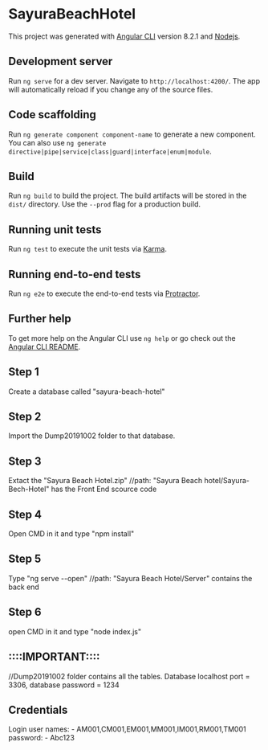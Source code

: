 # SayuraBeachHotel

This project was generated with [Angular CLI](https://github.com/angular/angular-cli) version 8.2.1 and [Nodejs](https://github.com/nodejs).

## Development server

Run `ng serve` for a dev server. Navigate to `http://localhost:4200/`. The app will automatically reload if you change any of the source files.

## Code scaffolding

Run `ng generate component component-name` to generate a new component. You can also use `ng generate directive|pipe|service|class|guard|interface|enum|module`.

## Build

Run `ng build` to build the project. The build artifacts will be stored in the `dist/` directory. Use the `--prod` flag for a production build.

## Running unit tests

Run `ng test` to execute the unit tests via [Karma](https://karma-runner.github.io).

## Running end-to-end tests

Run `ng e2e` to execute the end-to-end tests via [Protractor](http://www.protractortest.org/).

## Further help

To get more help on the Angular CLI use `ng help` or go check out the [Angular CLI README](https://github.com/angular/angular-cli/blob/master/README.md).

## Step 1
Create a database called "sayura-beach-hotel"

## Step 2
Import the Dump20191002 folder to that database.

## Step 3
Extact the "Sayura Beach Hotel.zip"
//path: "Sayura Beach hotel/Sayura-Bech-Hotel" has the Front End scource code

## Step 4
Open CMD in it and type "npm install"

## Step 5
Type "ng serve --open"
//path: "Sayura Beach Hotel/Server" contains the back end

## Step 6
open CMD in it and type "node index.js"

## ::::IMPORTANT::::
//Dump20191002 folder contains all the tables.
Database localhost port = 3306,
database password = 1234

## Credentials
Login user names: - AM001,CM001,EM001,MM001,IM001,RM001,TM001
password: - Abc123
